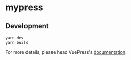 # mypress

> 

## Development

```bash
yarn dev
yarn build
```

For more details, please head VuePress's [documentation](https://v1.vuepress.vuejs.org/).

